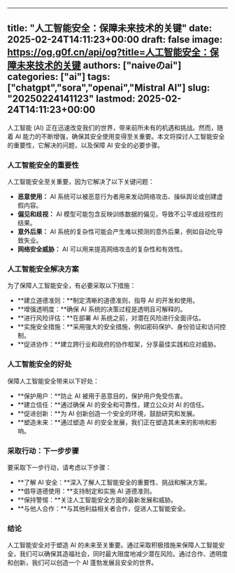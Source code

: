 
---
title: "人工智能安全：保障未来技术的关键"
date: 2025-02-24T14:11:23+00:00
draft: false
image: https://og.g0f.cn/api/og?title=人工智能安全：保障未来技术的关键
authors: ["naiveのai"]
categories: ["ai"]
tags: ["chatgpt","sora","openai","Mistral AI"]
slug: "20250224141123"
lastmod: 2025-02-24T14:11:23+00:00
---
人工智能 (AI) 正在迅速改变我们的世界，带来前所未有的机遇和挑战。然而，随着 AI 能力的不断增强，确保其安全使用变得至关重要。本文将探讨人工智能安全的重要性，它解决的问题，以及保障 AI 安全的必要步骤。

### 人工智能安全的重要性

人工智能安全至关重要，因为它解决了以下关键问题：

* **恶意使用：** AI 系统可以被恶意行为者用来发动网络攻击、操纵舆论或创建虚假内容。
* **偏见和歧视：** AI 模型可能包含反映训练数据的偏见，导致不公平或歧视性的结果。
* **意外后果：** AI 系统的复杂性可能会产生难以预测的意外后果，例如自动化导致失业。
* **网络安全威胁：** AI 可以用来提高网络攻击的复杂性和有效性。

### 人工智能安全解决方案

为了保障人工智能安全，有必要采取以下措施：

* **建立道德准则：**制定清晰的道德准则，指导 AI 的开发和使用。
* **增强透明度：**确保 AI 系统的决策过程是透明且可解释的。
* **进行风险评估：**在部署 AI 系统之前，对潜在风险进行全面评估。
* **实施安全措施：**采用强大的安全措施，例如密码保护、身份验证和访问控制。
* **促进协作：**建立跨行业和政府的协作框架，分享最佳实践和应对威胁。

### 人工智能安全的好处

保障人工智能安全带来以下好处：

* **保护用户：**防止 AI 被用于恶意目的，保护用户免受伤害。
* **建立信任：**通过确保 AI 的安全和可靠性，建立公众对 AI 的信任。
* **促进创新：**为 AI 创新创造一个安全的环境，鼓励研究和发展。
* **塑造未来：**通过塑造 AI 的安全发展，我们正在塑造其未来的影响和影响。

### 采取行动：下一步步骤

要采取下一步行动，请考虑以下步骤：

* **了解 AI 安全：**深入了解人工智能安全的重要性、挑战和解决方案。
* **倡导道德使用：**支持制定和实施 AI 道德准则。
* **保持警惕：**关注人工智能安全方面的最新发展和威胁。
* **与他人合作：**与其他利益相关者合作，促进人工智能安全。

### 结论

人工智能安全对于塑造 AI 的未来至关重要。通过采取积极措施来保障人工智能安全，我们可以确保其造福社会，同时最大限度地减少潜在风险。通过合作、透明度和创新，我们可以创造一个 AI 蓬勃发展且安全的世界。